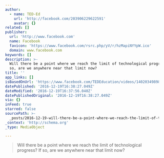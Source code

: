 ```yaml
---
author:
  - name: TED-Ed
    url: 'http://facebook.com/203906229622591'
    avatar: {}
related: []
publisher:
  url: 'http://www.facebook.com'
  name: Facebook
  favicon: 'https://www.facebook.com/rsrc.php/yV/r/hzMapiNYYpW.ico'
  domain: www.facebook.com
keywords: []
description: >-
  Will there be a point where we reach the limit of technological progress? If
  so, are we anywhere near that limit now?
title: ''
app_links: []
isBasedOnUrl: 'https://www.facebook.com/TEDEducation/videos/1402034989809703/'
datePublished: '2016-12-19T16:38:27.049Z'
dateModified: '2016-12-19T16:37:56.040Z'
datePublishedOriginal: '2016-12-19T16:38:27.049Z'
via: {}
inFeed: true
starred: false
sourcePath: >-
  _posts/2016-12-19-will-there-be-a-point-where-we-reach-the-limit-of-technologi.md
_context: 'http://schema.org'
_type: MediaObject

---
```

> Will there be a point where we reach the limit of technological progress? If so, are we anywhere near that limit now?